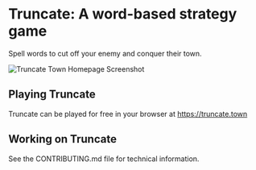 # Truncate: A word-based strategy game

Spell words to cut off your enemy and conquer their town.

![Truncate Town Homepage Screenshot](https://github.com/TruncateGame/Truncate/blob/3ae09319d9f255f7fd7e8fa1d491532c4c6f06b8/web_client/src/static/og.png)

## Playing Truncate

Truncate can be played for free in your browser at https://truncate.town

## Working on Truncate

See the CONTRIBUTING.md file for technical information.
